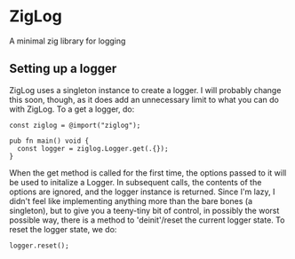 # ZigLog
A minimal zig library for logging

## Setting up a logger
ZigLog uses a singleton instance to create a logger. I will probably change this soon, though, as it does add an unnecessary limit to what you can do with ZigLog.
To a get a logger, do:
```zig
const ziglog = @import("ziglog");

pub fn main() void {
  const logger = ziglog.Logger.get(.{});
}
```

When the get method is called for the first time, the options passed to it will be used to initalize a Logger. In subsequent calls, the contents of the options are ignored, and the logger instance is returned.
Since I'm lazy, I didn't feel like implementing anything more than the bare bones (a singleton), but to give you a teeny-tiny bit of control, in possibly the worst possible way, there is a method to 'deinit'/reset the current logger state.
To reset the logger state, we do:
```zig
logger.reset();
```


